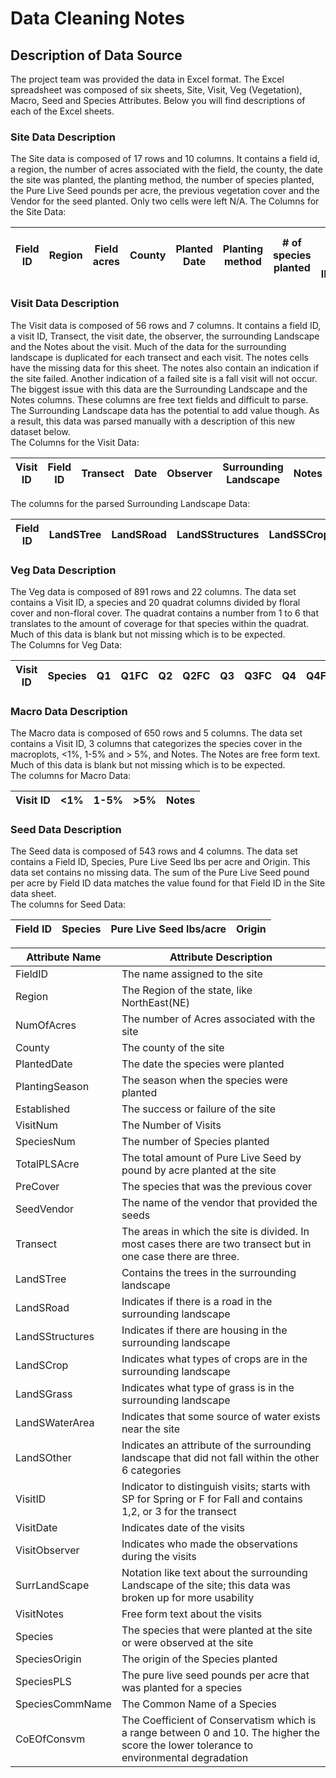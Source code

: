 # Data Cleaning Notes

## Description of Data Source

The project team was provided the data in Excel format. The Excel spreadsheet was composed of six sheets, Site, Visit, Veg (Vegetation), Macro, Seed and Species Attributes. Below you will find descriptions of each of the Excel sheets.

### Site Data Description

The Site data is composed of 17 rows and 10 columns. It contains a field id, a region, the number of acres associated with the field, the county, the date the site was planted, the planting method, the number of species planted, the Pure Live Seed pounds per acre, the previous vegetation cover and the Vendor for the seed planted. Only two cells were left N/A. 
The Columns for the Site Data:  

|Field ID|Region|Field acres|County|Planted Date|Planting method|# of species planted|Pure Live Seed lbs/acre|Previous cover|Seed Vendor|  
|--------|------|-----------|------|------------|---------------|--------------------|-----------------------|--------------|-------|  

### Visit Data Description  

The Visit data is composed of 56 rows and 7 columns. It contains a field ID, a visit ID, Transect, the visit date, the observer, the surrounding Landscape and the Notes about the visit. Much of the data for the surrounding landscape is duplicated for each transect and each visit. The notes cells have the missing data for this sheet. The notes also contain an indication if the site failed. Another indication of a failed site is a fall visit will not occur. The biggest issue with this data are the Surrounding Landscape and the Notes columns. These columns are free text fields and difficult to parse. The Surrounding Landscape data has the potential to add value though. As a result, this data was parsed manually with a description of this new dataset below.  
The Columns for the Visit Data:  

|Visit ID|Field ID|Transect|Date|Observer|Surrounding Landscape|Notes|  
|--------|--------|--------|----|--------|---------------------|-----| 

The columns for the parsed Surrounding Landscape Data:

|Field ID|LandSTree|LandSRoad|LandSStructures|LandSSCrop|LandSGrass|LandSWaterArea|LandSOther|  
|--------|---------|---------|---------------|----------|----------|--------------|----------| 

### Veg Data Description

The Veg data is composed of 891 rows and 22 columns. The data set contains a Visit ID, a species and 20 quadrat columns divided by floral cover and non-floral cover. The quadrat contains a number from 1 to 6 that translates to the amount of coverage for that species within the quadrat. Much of this data is blank but not missing which is to be expected.  
The Columns for Veg Data:  

|Visit ID|Species|Q1|Q1FC|Q2|Q2FC|Q3|Q3FC|Q4|Q4FC|Q5|Q5FC|Q6|Q6FC|Q7|Q7FC|Q8|Q8FC|Q9|Q9FC|Q10|Q10FC|  
|--------|-------|--|----|--|----|--|----|--|----|--|----|--|----|--|----|--|----|--|----|---|-----|  

### Macro Data Description  

The Macro data is composed of 650 rows and 5 columns. The data set contains a Visit ID, 3 columns that categorizes the species cover in the macroplots, <1%, 1-5% and > 5%, and Notes. The Notes are free form text. Much of this data is blank but not missing which is to be expected.  
The columns for Macro Data:  

|Visit ID|<1%|1-5%|>5%|Notes|   
|--------|---|----|---|-----|  

### Seed Data Description  

The Seed data is composed of 543 rows and 4 columns. The data set contains a Field ID, Species, Pure Live Seed lbs per acre and Origin. This data set contains no missing data. The sum of the Pure Live Seed pound per acre by Field ID data matches the value found for that Field ID in the Site data sheet.  
The columns for Seed Data:  

|Field ID|Species|Pure Live Seed lbs/acre|Origin|   
|--------|-------|-----------------------|------|  


|Attribute Name | Attribute Description |  
|---------------|-----------------------|
|FieldID	|The name assigned to the site |
|Region |	The Region of the state, like NorthEast(NE) |
|NumOfAcres|	The number of Acres associated with the site |
|County |	The county of the site |
|PlantedDate	|The date the species were planted |
|PlantingSeason|The season when the species were planted |
|Established	|The success or failure of the site |
|VisitNum	|The Number of Visits |
|SpeciesNum	|The number of Species planted |
|TotalPLSAcre	|The total amount of Pure Live Seed by pound by acre planted at the site |
|PreCover	|The species that was the previous cover |
|SeedVendor	|The name of the vendor that provided the seeds |
|Transect |The areas in which the site is divided. In most cases there are two transect but in one case there are three. |
|LandSTree	|Contains the trees in the surrounding landscape |
|LandSRoad	|Indicates if there is a road in the surrounding landscape |
|LandSStructures	|  Indicates if there are housing in the surrounding landscape |
|LandSCrop	 | Indicates what types of crops are in the surrounding landscape |
|LandSGrass	 | Indicates what type of grass is in the surrounding landscape |
|LandSWaterArea	|Indicates that some source of water exists near the site |
|LandSOther	|Indicates an attribute of the surrounding landscape that did not fall within the other 6 categories |
|VisitID   | Indicator to distinguish visits; starts with SP for Spring  or F for Fall and contains 1,2, or 3 for the transect |
|VisitDate  | Indicates date of the visits |
|VisitObserver  |Indicates who made the observations during the visits |
|SurrLandScape |Notation like text about the surrounding Landscape of the site; this data was broken up for more usability |
|VisitNotes        | Free form text about the visits |
|Species          | The species that were planted at the site or were observed at the site |
|SpeciesOrigin   |  The origin of the Species planted |
|SpeciesPLS      |   The pure live seed pounds per acre that was planted for a species |
|SpeciesCommName  |   The Common Name of a Species |
|CoEOfConsvm		|	The Coefficient of Conservatism which is a range between 0 and 10. The higher the score the lower tolerance to environmental degradation |
